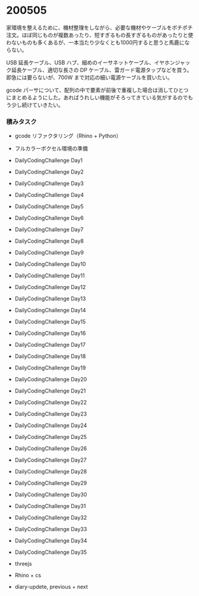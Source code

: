 # 200505  

家環境を整えるために、機材整理をしながら、必要な機材やケーブルをポチポチ注文。ほぼ同じものが複数あったり、短すぎるもの長すぎるものがあったりと使わないものも多くあるが、一本当たり少なくとも1000円すると思うと馬鹿にならない。

USB 延長ケーブル、USB ハブ、細めのイーサネットケーブル、イヤホンジャック延長ケーブル、適切な長さの DP ケーブル、雷ガード電源タップなどを買う。即急には要らないが、700W まで対応の細い電源ケーブルを買いたい。  

gcode パーサについて、配列の中で要素が前後で重複した場合は消してひとつにまとめるようにした。あればうれしい機能がそろってきている気がするのでもう少し続けていきたい。  

### 積みタスク  

- gcode リファクタリング（Rhino + Python）  
- フルカラーボクセル環境の準備  
- DailyCodingChallenge Day1  
- DailyCodingChallenge Day2  
- DailyCodingChallenge Day3  
- DailyCodingChallenge Day4  
- DailyCodingChallenge Day5  
- DailyCodingChallenge Day6  
- DailyCodingChallenge Day7  
- DailyCodingChallenge Day8  
- DailyCodingChallenge Day9  
- DailyCodingChallenge Day10  
- DailyCodingChallenge Day11  
- DailyCodingChallenge Day12  
- DailyCodingChallenge Day13  
- DailyCodingChallenge Day14  
- DailyCodingChallenge Day15  
- DailyCodingChallenge Day16  
- DailyCodingChallenge Day17  
- DailyCodingChallenge Day18  
- DailyCodingChallenge Day19  
- DailyCodingChallenge Day20  
- DailyCodingChallenge Day21  
- DailyCodingChallenge Day22  
- DailyCodingChallenge Day23  
- DailyCodingChallenge Day24  
- DailyCodingChallenge Day25  
- DailyCodingChallenge Day26  
- DailyCodingChallenge Day27  
- DailyCodingChallenge Day28  
- DailyCodingChallenge Day29  
- DailyCodingChallenge Day30  
- DailyCodingChallenge Day31  
- DailyCodingChallenge Day32  
- DailyCodingChallenge Day33  
- DailyCodingChallenge Day34  
- DailyCodingChallenge Day35  

- threejs  
- Rhino + cs  
- diary-updete, previous + next  
